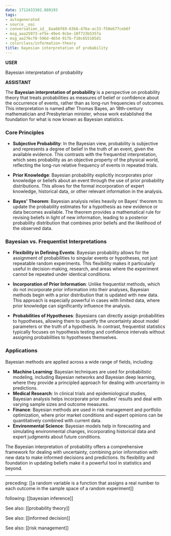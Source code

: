 ```yaml
---
date: 1712433302.869193
tags:
- autogenerated
- source__oai
- conversation_id__8aa66f69-63b6-476a-ac33-f50e677ceb6f
- msg_aaa25073-ef5e-49e4-9cbe-10f723b5357a
- msg_aa276cf0-596d-4654-917b-f10c655105d1
- colorclass/information-theory
title: bayesian interpretation of probability
---
```


**USER**

Bayesian interpretation of probability


**ASSISTANT**

The **Bayesian interpretation of probability** is a perspective on probability theory that treats probabilities as measures of belief or confidence about the occurrence of events, rather than as long-run frequencies of outcomes. This interpretation is named after Thomas Bayes, an 18th-century mathematician and Presbyterian minister, whose work established the foundation for what is now known as Bayesian statistics.

### Core Principles

- **Subjective Probability**: In the Bayesian view, probability is subjective and represents a degree of belief in the truth of an event, given the available evidence. This contrasts with the frequentist interpretation, which sees probability as an objective property of the physical world, reflecting the long-run relative frequency of events in repeated trials.

- **Prior Knowledge**: Bayesian probability explicitly incorporates prior knowledge or beliefs about an event through the use of prior probability distributions. This allows for the formal incorporation of expert knowledge, historical data, or other relevant information in the analysis.

- **Bayes' Theorem**: Bayesian analysis relies heavily on Bayes' theorem to update the probability estimates for a hypothesis as new evidence or data becomes available. The theorem provides a mathematical rule for revising beliefs in light of new information, leading to a posterior probability distribution that combines prior beliefs and the likelihood of the observed data.

### Bayesian vs. Frequentist Interpretations

- **Flexibility in Defining Events**: Bayesian probability allows for the assignment of probabilities to singular events or hypotheses, not just repeatable random experiments. This flexibility makes it particularly useful in decision-making, research, and areas where the experiment cannot be repeated under identical conditions.

- **Incorporation of Prior Information**: Unlike frequentist methods, which do not incorporate prior information into their analyses, Bayesian methods begin with a prior distribution that is updated with new data. This approach is especially powerful in cases with limited data, where prior knowledge can significantly influence the analysis.

- **Probabilities of Hypotheses**: Bayesians can directly assign probabilities to hypotheses, allowing them to quantify the uncertainty about model parameters or the truth of a hypothesis. In contrast, frequentist statistics typically focuses on hypothesis testing and confidence intervals without assigning probabilities to hypotheses themselves.

### Applications

Bayesian methods are applied across a wide range of fields, including:

- **Machine Learning**: Bayesian techniques are used for probabilistic modeling, including Bayesian networks and Bayesian deep learning, where they provide a principled approach for dealing with uncertainty in predictions.
- **Medical Research**: In clinical trials and epidemiological studies, Bayesian analysis helps incorporate prior studies' results and deal with varying sample sizes and outcome measures.
- **Finance**: Bayesian methods are used in risk management and portfolio optimization, where prior market conditions and expert opinions can be quantitatively combined with current data.
- **Environmental Science**: Bayesian models help in forecasting and simulating environmental changes, incorporating historical data and expert judgments about future conditions.

The Bayesian interpretation of probability offers a comprehensive framework for dealing with uncertainty, combining prior information with new data to make informed decisions and predictions. Its flexibility and foundation in updating beliefs make it a powerful tool in statistics and beyond.


---

preceding: [[a random variable is a function that assigns a real number to each outcome in the sample space of a random experiment]]  


following: [[bayesian inference]]

See also: [[probability theory]]


See also: [[informed decision]]


See also: [[risk management]]